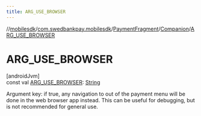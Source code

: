 ```yaml
---
title: ARG_USE_BROWSER
---
```

//[mobilesdk](../../../../index.html)/[com.swedbankpay.mobilesdk](../../index.html)/[PaymentFragment](../index.html)/[Companion](index.html)/[ARG_USE_BROWSER](-a-r-g_-u-s-e_-b-r-o-w-s-e-r.html)



# ARG_USE_BROWSER



[androidJvm]\
const val [ARG_USE_BROWSER](-a-r-g_-u-s-e_-b-r-o-w-s-e-r.html): [String](https://kotlinlang.org/api/latest/jvm/stdlib/kotlin/-string/index.html)



Argument key: if true, any navigation to out of the payment menu will be done in the web browser app instead. This can be useful for debugging, but is not recommended for general use.




